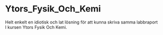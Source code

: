 # Ytors_Fysik_Och_Kemi
Helt enkelt en idiotisk och lat lösning för att kunna skriva samma labbraport I kursen Ytors Fysik Och Kemi.
